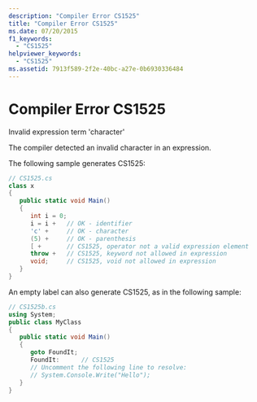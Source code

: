 ```yaml
---
description: "Compiler Error CS1525"
title: "Compiler Error CS1525"
ms.date: 07/20/2015
f1_keywords: 
  - "CS1525"
helpviewer_keywords: 
  - "CS1525"
ms.assetid: 7913f589-2f2e-40bc-a27e-0b6930336484
---
```

# Compiler Error CS1525

Invalid expression term 'character'  
  
 The compiler detected an invalid character in an expression.  
  
 The following sample generates CS1525:  
  
```csharp  
// CS1525.cs  
class x  
{  
   public static void Main()  
   {  
      int i = 0;  
      i = i +   // OK - identifier  
      'c' +     // OK - character  
      (5) +     // OK - parenthesis  
      [ +       // CS1525, operator not a valid expression element  
      throw +   // CS1525, keyword not allowed in expression  
      void;     // CS1525, void not allowed in expression  
   }  
}  
```  
  
 An empty label can also generate CS1525, as in the following sample:  
  
```csharp  
// CS1525b.cs  
using System;  
public class MyClass  
{  
   public static void Main()  
   {  
      goto FoundIt;  
      FoundIt:      // CS1525  
      // Uncomment the following line to resolve:  
      // System.Console.Write("Hello");  
   }  
}  
```
